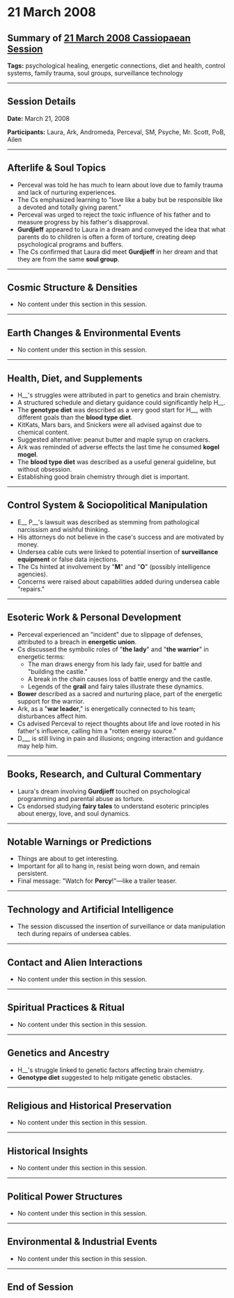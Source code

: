 # 21 March 2008

## Summary of [21 March 2008 Cassiopaean Session](https://cassiopaea.org/forum/threads/session-21-march-2008.28488/)

**Tags:** psychological healing, energetic connections, diet and health, control systems, family trauma, soul groups, surveillance technology

---

## Session Details

**Date:** March 21, 2008

**Participants:** Laura, Ark, Andromeda, Perceval, SM, Psyche, Mr. Scott, PoB, Ailen

---

## Afterlife & Soul Topics

- Perceval was told he has much to learn about love due to family trauma and lack of nurturing experiences.
- The Cs emphasized learning to "love like a baby but be responsible like a devoted and totally giving parent."
- Perceval was urged to reject the toxic influence of his father and to measure progress by his father's disapproval.
- **Gurdjieff** appeared to Laura in a dream and conveyed the idea that what parents do to children is often a form of torture, creating deep psychological programs and buffers.
- The Cs confirmed that Laura did meet **Gurdjieff** in her dream and that they are from the same **soul group**.

---

## Cosmic Structure & Densities

- No content under this section in this session.

---

## Earth Changes & Environmental Events

- No content under this section in this session.

---

## Health, Diet, and Supplements

- H__'s struggles were attributed in part to genetics and brain chemistry.
- A structured schedule and dietary guidance could significantly help H__.
- The **genotype diet** was described as a very good start for H__, with different goals than the **blood type diet**.
- KitKats, Mars bars, and Snickers were all advised against due to chemical content.
- Suggested alternative: peanut butter and maple syrup on crackers.
- Ark was reminded of adverse effects the last time he consumed **kogel mogel**.
- The **blood type diet** was described as a useful general guideline, but without obsession.
- Establishing good brain chemistry through diet is important.

---

## Control System & Sociopolitical Manipulation

- E__ P__'s lawsuit was described as stemming from pathological narcissism and wishful thinking.
- His attorneys do not believe in the case's success and are motivated by money.
- Undersea cable cuts were linked to potential insertion of **surveillance equipment** or false data injections.
- The Cs hinted at involvement by "**M**" and "**O**" (possibly intelligence agencies).
- Concerns were raised about capabilities added during undersea cable "repairs."

---

## Esoteric Work & Personal Development

- Perceval experienced an "incident" due to slippage of defenses, attributed to a breach in **energetic union**.
- Cs discussed the symbolic roles of "**the lady**" and "**the warrior**" in energetic terms:
    - The man draws energy from his lady fair, used for battle and "building the castle."
    - A break in the chain causes loss of battle energy and the castle.
    - Legends of the **grail** and fairy tales illustrate these dynamics.
- **Bower** described as a sacred and nurturing place, part of the energetic support for the warrior.
- Ark, as a "**war leader**," is energetically connected to his team; disturbances affect him.
- Cs advised Perceval to reject thoughts about life and love rooted in his father's influence, calling him a "rotten energy source."
- D___ is still living in pain and illusions; ongoing interaction and guidance may help him.

---

## Books, Research, and Cultural Commentary

- Laura's dream involving **Gurdjieff** touched on psychological programming and parental abuse as torture.
- Cs endorsed studying **fairy tales** to understand esoteric principles about energy, love, and soul dynamics.

---

## Notable Warnings or Predictions

- Things are about to get interesting.
- Important for all to hang in, resist being worn down, and remain persistent.
- Final message: "Watch for **Percy**!"—like a trailer teaser.

---

## Technology and Artificial Intelligence

- The session discussed the insertion of surveillance or data manipulation tech during repairs of undersea cables.

---

## Contact and Alien Interactions

- No content under this section in this session.

---

## Spiritual Practices & Ritual

- No content under this section in this session.

---

## Genetics and Ancestry

- H__'s struggle linked to genetic factors affecting brain chemistry.
- **Genotype diet** suggested to help mitigate genetic obstacles.

---

## Religious and Historical Preservation

- No content under this section in this session.

---

## Historical Insights

- No content under this section in this session.

---

## Political Power Structures

- No content under this section in this session.

---

## Environmental & Industrial Events

- No content under this section in this session.

---

## End of Session